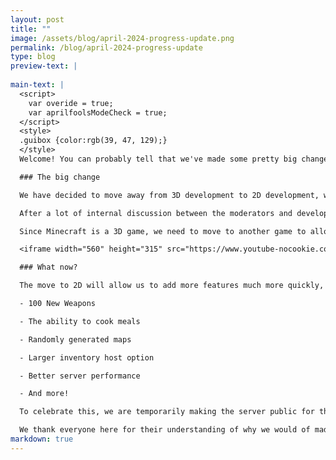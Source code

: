```yaml
---
layout: post
title: ""
image: /assets/blog/april-2024-progress-update.png
permalink: /blog/april-2024-progress-update
type: blog
preview-text: | 
  
main-text: | 
  <script>
    var overide = true;
    var aprilfoolsModeCheck = true;
  </script>
  <style>
  .guibox {color:rgb(39, 47, 129);}
  </style>
  Welcome! You can probably tell that we've made some pretty big changes to the LEM project. No time to waste, lets get started!

  ### The big change

  We have decided to move away from 3D development to 2D development, why???

  After a lot of internal discussion between the moderators and developers, we have decided that 3D development is just too difficult. We know this is a very controversial decision but we beleive this will allow us to move at a much faster pace without needing to account for the third dimension.

  Since Minecraft is a 3D game, we need to move to another game to allow for this kind of change, the closest option has been chosen: Terraria!

  <iframe width="560" height="315" src="https://www.youtube-nocookie.com/embed/gnjhdiufbngyudfhbgnuyjadfsf" title="YouTube video player" frameborder="0" allow="accelerometer; autoplay; clipboard-write; encrypted-media; gyroscope; picture-in-picture; web-share" referrerpolicy="strict-origin-when-cross-origin" allowfullscreen></iframe>

  ### What now?

  The move to 2D will allow us to add more features much more quickly, this means the following features are in development and will arrive soon:

  - 100 New Weapons

  - The ability to cook meals

  - Randomly generated maps

  - Larger inventory host option

  - Better server performance

  - And more!

  To celebrate this, we are temporarily making the server public for the entirety of April 1st!

  We thank everyone here for their understanding of why we would of made such a decision like this. We hope to see you in Terraria: Legacy Edition Minigames!
markdown: true
---
```

